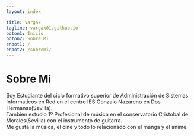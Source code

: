 ```yaml
---
layout: index

title: Vargax	
tagline: vargax01.github.io
boton1: Inicio
boton2: Sobre Mi
enbot1: /
enbot2: /sobremi/
---
```

# Sobre Mi

Soy Estudiante del ciclo formativo superior de Administración de Sistemas Informaticos en Red en el centro
IES Gonzalo Nazareno en Dos Hermanas(Sevilla).<br>
También estudio 1º Profesional de música en el conservatorio Cristobal de Morales(Sevilla) con el instrumento 
de guitarra.<br>
Me gusta la música, el cine y todo lo relacionado con el manga y el anime.
